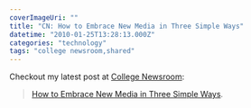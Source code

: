 ```yaml
---
coverImageUri: ""
title: "CN: How to Embrace New Media in Three Simple Ways"
datetime: "2010-01-25T13:28:13.000Z"
categories: "technology"
tags: "college newsroom,shared"
---
```


Checkout my latest post at [College Newsroom](http://www.collegenewsroom.org/):

> [How to Embrace New Media in Three Simple Ways](http://www.collegenewsroom.org/2010/01/24/how-to-embrace-new-media-in-three-simple-ways/).
